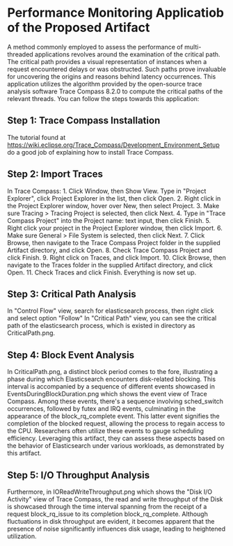 # Performance Monitoring Applicatiob of the Proposed Artifact
A method commonly employed to assess the performance of multi-threaded applications revolves around the examination of the critical path. 
The critical path provides a visual representation of instances when a request encountered delays or was obstructed. Such paths prove invaluable for uncovering the origins and reasons behind latency occurrences.
This application utilizes the algorithm provided by the open-source trace analysis software Trace Compass 8.2.0 to compute the critical paths of the relevant threads. You can follow the steps towards this application:

## Step 1: Trace Compass Installation
The tutorial found at https://wiki.eclipse.org/Trace_Compass/Development_Environment_Setup do a good job of explaining how to install Trace Compass.

## Step 2: Import Traces
In Trace Compass: 1. Click Window, then Show View. Type in "Project Explorer", click Project Explorer in the list, then click Open. 
2. Right click in the Project Explorer window, hover over New, then select Project. 
3. Make sure Tracing > Tracing Project is selected, then click Next. 
4. Type in "Trace Compass Project" into the Project name: text input, then click Finish. 
5. Right click your project in the Project Explorer window, then click Import. 
6. Make sure General > File System is selected, then click Next. 
7. Click Browse, then navigate to the Trace Compass Project folder in the supplied Artifact directory, and click Open. 
8. Check Trace Compass Project and click Finish. 
9. Right click on Traces, and click Import. 
10. Click Browse, then navigate to the Traces folder in the supplied Artifact directory, and click Open. 
11. Check Traces and click Finish. Everything is now set up.

## Step 3: Critical Path Analysis
In "Control Flow" view, search for elasticsearch process, then right click  and select option "Follow"
In "Critical Path" view, you can see the critical path of the elasticsearch process, which is existed in directory as CriticalPath.png. 

## Step 4: Block Event Analysis
In  CriticalPath.png, a distinct block period comes to the fore, illustrating a phase during which Elasticsearch encounters disk-related blocking. This interval is accompanied by a sequence of different events showcased in EventsDuringBlockDuration.png which shows the event view of Trace Compass. Among these events, there's a sequence involving sched_switch occurrences, followed by futex and IRQ events, culminating in the appearance of the block_rq_complete event. This latter event signifies the completion of the blocked request, allowing the process to regain access to the CPU. Researchers often utilize these events to gauge scheduling efficiency. Leveraging this artifact, they can assess these aspects based on the behavior of Elasticsearch under various workloads, as demonstrated by this artifact.

## Step 5: I/O Throughput Analysis
Furthermore, in IOReadWriteThroughput.png which shows the "Disk I/O Activity" view of Trace Compass, the read and write throughput of the Disk is showcased through the time interval spanning from the receipt of a request block_rq_issue to its completion block_rq_complete. Although fluctuations in disk throughput are evident, it becomes apparent that the presence of noise significantly influences disk usage, leading to heightened utilization.
